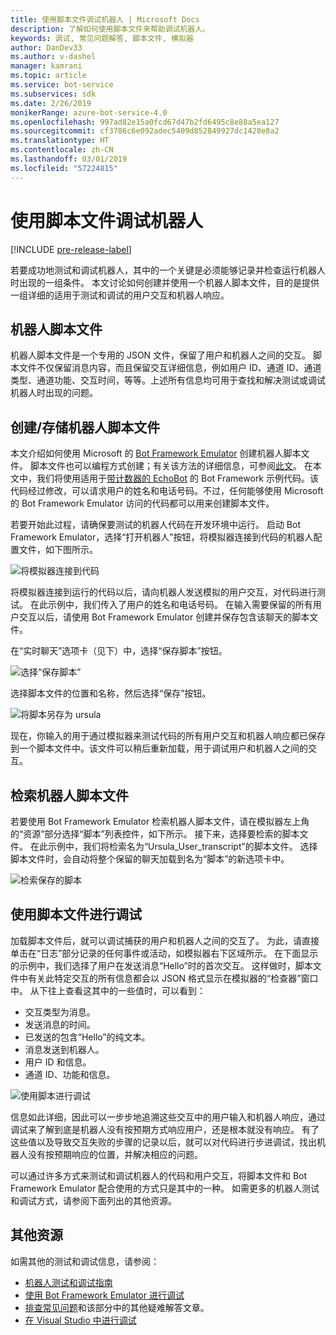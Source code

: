 ```yaml
---
title: 使用脚本文件调试机器人 | Microsoft Docs
description: 了解如何使用脚本文件来帮助调试机器人。
keywords: 调试, 常见问题解答, 脚本文件, 模拟器
author: DanDev33
ms.author: v-dashel
manager: kamrani
ms.topic: article
ms.service: bot-service
ms.subservices: sdk
ms.date: 2/26/2019
monikerRange: azure-bot-service-4.0
ms.openlocfilehash: 997ad82e15a0fcd67d47b2fd6495c8e88a5ea127
ms.sourcegitcommit: cf3786c6e092adec5409d852849927dc1428e8a2
ms.translationtype: HT
ms.contentlocale: zh-CN
ms.lasthandoff: 03/01/2019
ms.locfileid: "57224815"
---
```

# <a name="debug-your-bot-using-transcript-files"></a>使用脚本文件调试机器人
[!INCLUDE [pre-release-label](../includes/pre-release-label.md)]

若要成功地测试和调试机器人，其中的一个关键是必须能够记录并检查运行机器人时出现的一组条件。 本文讨论如何创建并使用一个机器人脚本文件，目的是提供一组详细的适用于测试和调试的用户交互和机器人响应。

## <a name="the-bot-transcript-file"></a>机器人脚本文件
机器人脚本文件是一个专用的 JSON 文件，保留了用户和机器人之间的交互。 脚本文件不仅保留消息内容，而且保留交互详细信息，例如用户 ID、通道 ID、通道类型、通道功能、交互时间，等等。上述所有信息均可用于查找和解决测试或调试机器人时出现的问题。 

## <a name="creatingstoring-a-bot-transcript-file"></a>创建/存储机器人脚本文件
本文介绍如何使用 Microsoft 的 [Bot Framework Emulator](https://github.com/Microsoft/BotFramework-Emulator) 创建机器人脚本文件。 脚本文件也可以编程方式创建；有关该方法的详细信息，可参阅[此文](./bot-builder-howto-v4-storage.md#blob-transcript-storage)。 在本文中，我们将使用适用于[带计数器的 EchoBot](https://aka.ms/EchoBot-With-Counter) 的 Bot Framework 示例代码。该代码经过修改，可以请求用户的姓名和电话号码。不过，任何能够使用 Microsoft 的 Bot Framework Emulator 访问的代码都可以用来创建脚本文件。

若要开始此过程，请确保要测试的机器人代码在开发环境中运行。 启动 Bot Framework Emulator，选择“打开机器人”按钮，将模拟器连接到代码的机器人配置文件，如下图所示。

![将模拟器连接到代码](./media/emulator_open_bot_configuration.png)

将模拟器连接到运行的代码以后，请向机器人发送模拟的用户交互，对代码进行测试。 在此示例中，我们传入了用户的姓名和电话号码。 在输入需要保留的所有用户交互以后，请使用 Bot Framework Emulator 创建并保存包含该聊天的脚本文件。 

在“实时聊天”选项卡（见下）中，选择“保存脚本”按钮。 

![选择“保存脚本”](./media/emulator_transcript_save.png)

选择脚本文件的位置和名称，然后选择“保存”按钮。

![将脚本另存为 ursula](./media/emulator_transcript_saveas_ursula.png)

现在，你输入的用于通过模拟器来测试代码的所有用户交互和机器人响应都已保存到一个脚本文件中。该文件可以稍后重新加载，用于调试用户和机器人之间的交互。

## <a name="retrieving-a-bot-transcript-file"></a>检索机器人脚本文件
若要使用 Bot Framework Emulator 检索机器人脚本文件，请在模拟器左上角的“资源”部分选择“脚本”列表控件，如下所示。 接下来，选择要检索的脚本文件。 在此示例中，我们将检索名为“Ursula_User_transcript”的脚本文件。 选择脚本文件时，会自动将整个保留的聊天加载到名为“脚本”的新选项卡中。

![检索保存的脚本](./media/emulator_transcript_retrieve.png)

## <a name="debug-using-transcript-file"></a>使用脚本文件进行调试
加载脚本文件后，就可以调试捕获的用户和机器人之间的交互了。 为此，请直接单击在“日志”部分记录的任何事件或活动，如模拟器右下区域所示。 在下面显示的示例中，我们选择了用户在发送消息“Hello”时的首次交互。 这样做时，脚本文件中有关此特定交互的所有信息都会以 JSON 格式显示在模拟器的“检查器”窗口中。 从下往上查看这其中的一些值时，可以看到：
* 交互类型为消息。
* 发送消息的时间。
* 已发送的包含“Hello”的纯文本。
* 消息发送到机器人。
* 用户 ID 和信息。
* 通道 ID、功能和信息。

![使用脚本进行调试](./media/emulator_transcript_debug.png)

信息如此详细，因此可以一步步地追溯这些交互中的用户输入和机器人响应，通过调试来了解到底是机器人没有按预期方式响应用户，还是根本就没有响应。 有了这些值以及导致交互失败的步骤的记录以后，就可以对代码进行步进调试，找出机器人没有按预期响应的位置，并解决相应的问题。

可以通过许多方式来测试和调试机器人的代码和用户交互，将脚本文件和 Bot Framework Emulator 配合使用的方式只是其中的一种。 如需更多的机器人测试和调试方式，请参阅下面列出的其他资源。

## <a name="additional-resources"></a>其他资源

如需其他的测试和调试信息，请参阅：

* [机器人测试和调试指南](./bot-builder-testing-debugging.md)
* [使用 Bot Framework Emulator 进行调试](../bot-service-debug-emulator.md)
* [排查常见问题](../bot-service-troubleshoot-bot-configuration.md)和该部分中的其他疑难解答文章。
* [在 Visual Studio 中进行调试](https://docs.microsoft.com/en-us/visualstudio/debugger/index)
